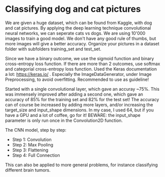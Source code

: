 # Classifying dog and cat pictures
We are given a huge dataset, which can be found from Kaggle, with dog and cat pictures. By applying the deep learning technique convolutional neural networks, we can seperate cats vs dogs. We are using 10'000 images to train a good model. We don't have any good rule of thumbs, but more images will give a better accuracy. Organize your pictures in a dataset folder with subfolders training_set and test_set. 

Since we have a binary outcome, we use the sigmoid function and binary cross-entropy loss function. If there are more than 2 outcomes, use softmax and categorial cross-entropy loss function. Used the Keras documentation a lot: https://keras.io/ . Especially the ImageDataGenerator, under Image Preprocessing, to avoid overfitting. Recommended to use as guideline!

Started with a single convolutional layer, which gave an accuray ~75%. This was immensely improved after adding a second one, which gave an accuracy of 85% for the training set and 82% for the test set! The accuracy can of course be increased by adding more layers, and/or increasing the target_size and input_shape dimensions. In my case, I used 64, but if you have a GPU and a lot of coffee, go for it!
BEWARE: the input_shape parameter is only run once in the Convolution2D function. 

The CNN model, step by step:
* Step 1: Convolution
* Step 2: Max Pooling
* Step 3: Flattening
* Step 4: Full Connection

This can also be applied to more general problems, for instance classifying different brain tumors. 
